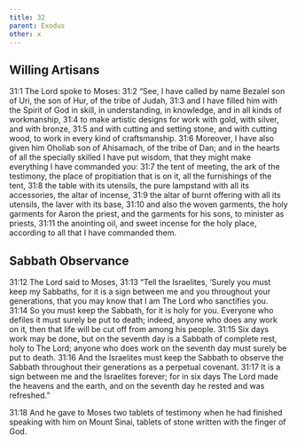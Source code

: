 ```yaml
---
title: 32
parent: Exodus
other: x
---
```


## Willing Artisans

<a name="31:1">31:1</a> The Lord spoke to Moses: <a name="31:2">31:2</a> “See, I have called by name Bezalel son of Uri, the son of Hur, of the tribe of Judah, <a name="31:3">31:3</a> and I have filled him with the Spirit of God in skill, in understanding, in knowledge, and in all kinds of workmanship, <a name="31:4">31:4</a> to make artistic designs for work with gold, with silver, and with bronze, <a name="31:5">31:5</a> and with cutting and setting stone, and with cutting wood, to work in every kind of craftsmanship. <a name="31:6">31:6</a> Moreover, I have also given him Oholiab son of Ahisamach, of the tribe of Dan; and in the hearts of all the specially skilled I have put wisdom, that they might make everything I have commanded you: <a name="31:7">31:7</a> the tent of meeting, the ark of the testimony, the place of propitiation that is on it, all the furnishings of the tent, <a name="31:8">31:8</a> the table with its utensils, the pure lampstand with all its accessories, the altar of incense, <a name="31:9">31:9</a> the altar of burnt offering with all its utensils, the laver with its base, <a name="31:10">31:10</a> and also the woven garments, the holy garments for Aaron the priest, and the garments for his sons, to minister as priests, <a name="31:11">31:11</a> the anointing oil, and sweet incense for the holy place, according to all that I have commanded them.

## Sabbath Observance

<a name="31:12">31:12</a> The Lord said to Moses, <a name="31:13">31:13</a> “Tell the Israelites, ‘Surely you must keep my Sabbaths, for it is a sign between me and you throughout your generations, that you may know that I am The Lord who sanctifies you. <a name="31:14">31:14</a> So you must keep the Sabbath, for it is holy for you. Everyone who defiles it must surely be put to death; indeed, anyone who does any work on it, then that life will be cut off from among his people. <a name="31:15">31:15</a> Six days work may be done, but on the seventh day is a Sabbath of complete rest, holy to The Lord; anyone who does work on the seventh day must surely be put to death. <a name="31:16">31:16</a> And the Israelites must keep the Sabbath to observe the Sabbath throughout their generations as a perpetual covenant. <a name="31:17">31:17</a> It is a sign between me and the Israelites forever; for in six days The Lord made the heavens and the earth, and on the seventh day he rested and was refreshed.”

<a name="31:18">31:18</a> And he gave to Moses two tablets of testimony when he had finished speaking with him on Mount Sinai, tablets of stone written with the finger of God.